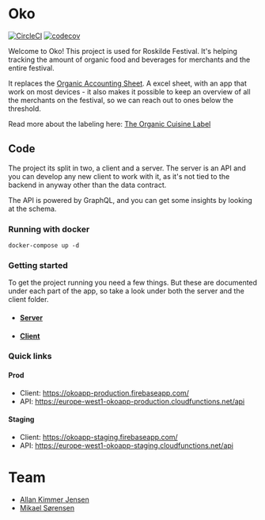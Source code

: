 # Oko
[![CircleCI](https://circleci.com/gh/rfit/Oko.svg?style=svg)](https://circleci.com/gh/rfit/Oko) [![codecov](https://codecov.io/gh/rfit/Oko/branch/master/graph/badge.svg)](https://codecov.io/gh/rfit/Oko)

Welcome to Oko! This project is used for Roskilde Festival. It's helping tracking the amount of organic food and beverages for merchants and the entire festival.

It replaces the [Organic Accounting Sheet](https://www.oekologisk-spisemaerke.dk/media/1104/organic-accounting-sheet.xls). A excel sheet, with an app that work on most devices - it also makes it possible to keep an overview of all the merchants on the festival, so we can reach out to ones below the threshold. 

Read more about the labeling here: [The Organic Cuisine Label](https://www.oekologisk-spisemaerke.dk/horeca-en)

## Code
The project its split in two, a client and a server. The server is an API and you can develop any new client to work with it, as it's not tied to the backend in anyway other than the data contract.

The API is powered by GraphQL, and you can get some insights by looking at the schema.

### Running with docker

`docker-compose up -d`

### Getting started

To get the project running you need a few things. But these are documented under each part of the app, so take a look under both the server and the client folder.

- #### [Server](server/README.md)
- #### [Client](client/README.md) 

### Quick links

#### Prod
- Client: https://okoapp-production.firebaseapp.com/
- API: https://europe-west1-okoapp-production.cloudfunctions.net/api

#### Staging
- Client: https://okoapp-staging.firebaseapp.com/
- API: https://europe-west1-okoapp-staging.cloudfunctions.net/api

# Team
- [Allan Kimmer Jensen](https://github.com/Saturate)
- [Mikael Sørensen](https://github.com/skoleb)
